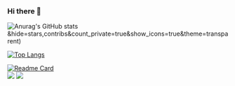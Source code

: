 ### Hi there 👋
![Anurag's GitHub stats](https://github-readme-stats.vercel.app/api?username=kwaksh2319)&hide=stars,contribs&count_private=true&show_icons=true&theme=transparent) <br>

[![Top Langs](https://github-readme-stats.vercel.app/api/top-langs/?username=kwaksh2319&layout=donut-vertical)](https://github.com/kwaksh2319/WebDemoBackEnd)<br>

[![Readme Card](https://github-readme-stats.vercel.app/api/pin/?username=kwaksh2319&repo=WebDemoBackEnd)]([https://github.com/kwaksh2319/WebDemoBackEnd])<br>
 <img src="https://img.shields.io/badge/Spring-3178C6?style=flat&logo=Spring&logoColor=white"/>
 <img src="https://img.shields.io/badge/Java-3178C6?style=flat&logo=Spring&logoColor=white"/>




<!--
**kwaksh2319/kwaksh2319** is a ✨ _special_ ✨ repository because its `README.md` (this file) appears on your GitHub profile.

Here are some ideas to get you started:

- 🔭 I’m currently working on ...
- 🌱 I’m currently learning ...
- 👯 I’m looking to collaborate on ...
- 🤔 I’m looking for help with ...
- 💬 Ask me about ...
- 📫 How to reach me: ...
- 😄 Pronouns: ...
- ⚡ Fun fact: ...
-->
